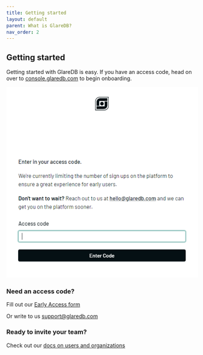 ```yaml
---
title: Getting started
layout: default
parent: What is GlareDB?
nav_order: 2
---
```


## Getting started

Getting started with GlareDB is easy. If you have an access code, head on over
to [console.glaredb.com] to begin onboarding.

![Onboarding](/assets/images/onboarding.png)

### Need an access code?

Fill out our [Early Access form]

Or write to us [support@glaredb.com]

[support@glaredb.com]: mailto:support@glaredb.com
[Early Access form]: https://glaredb.com#early-access
[console.glaredb.com]: https://console.glaredb.com

### Ready to invite your team?

Check out our
[docs on users and organizations](../users-and-organizations/index.md)
